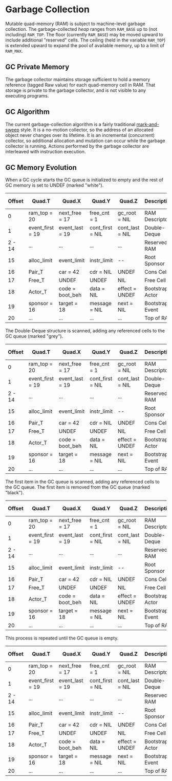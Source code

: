 # Garbage Collection

Mutable quad-memory (RAM) is subject to machine-level garbage collection.
The garbage-collected _heap_ ranges from `RAM_BASE` up to (not including) `RAM_TOP`.
The floor (currently `RAM_BASE`) may be moved upward to include additional "reserved" cells.
The ceiling (held in the variable `RAM_TOP`) is extended upward
to expand the pool of available memory,
up to a limit of `RAM_MAX`.

## GC Private Memory

The garbage collector maintains storage
sufficient to hold a memory reference (tagged Raw value)
for each quad-memory cell in RAM.
That storage is private to the garbage collector,
and is not visible to any executing programs.

## GC Algorithm

The current garbage-collection algorithm
is a fairly traditional [mark-and-sweep](https://en.wikipedia.org/wiki/Tracing_garbage_collection) style.
It is a no-motion collector,
so the address of an allocated object
never changes over its lifetime.
It is an incremental (concurrent) collector,
so additional allocation and mutation can occur
while the garbage collector is running.
Actions performed by the garbage collector
are interleaved with instruction execution.

## GC Memory Evolution

When a GC cycle starts
the GC queue is initialized to empty
and the rest of GC memory is set to UNDEF
(marked "white").

 Offset | Quad.T            | Quad.X            | Quad.Y            | Quad.Z            | Description       | GC queue
--------|-------------------|-------------------|-------------------|-------------------|-------------------|---------------
 0      | ram_top = 20      | next_free = 17    | free_cnt = 1      | gc_root = NIL     | RAM Descriptor    | gc_first = NIL
 1      | event_first = 19  | event_last = 19   | cont_first = NIL  | cont_last = NIL   | Double-Deque      | gc_last = NIL
 2 - 14 | ...               | ...               | ...               | ...               | Reserved RAM      | UNDEF
 15     | alloc_limit       | event_limit       | instr_limit       | --                | Root Sponsor      | UNDEF
 16     | Pair_T            | car = 42          | cdr = NIL         | UNDEF             | Cons Cell         | UNDEF
 17     | Free_T            | UNDEF             | UNDEF             | NIL               | Free Cell         | UNDEF
 18     | Actor_T           | code = boot_beh   | data = NIL        | effect = UNDEF    | Bootstrap Actor   | UNDEF
 19     | sponsor = 16      | target = 18       | message = NIL     | next = NIL        | Bootstrap Event   | UNDEF
 20     | ...               | ...               | ...               | ...               | Top of RAM        | UNDEF

The Double-Deque structure is scanned,
adding any referenced cells to the GC queue
(marked "grey").

 Offset | Quad.T            | Quad.X            | Quad.Y            | Quad.Z            | Description       | GC queue
--------|-------------------|-------------------|-------------------|-------------------|-------------------|---------------
 0      | ram_top = 20      | next_free = 17    | free_cnt = 1      | gc_root = NIL     | RAM Descriptor    | gc_first = _19_
 1      | event_first = 19  | event_last = 19   | cont_first = NIL  | cont_last = NIL   | Double-Deque      | gc_last = _19_
 2 - 14 | ...               | ...               | ...               | ...               | Reserved RAM      | UNDEF
 15     | alloc_limit       | event_limit       | instr_limit       | --                | Root Sponsor      | UNDEF
 16     | Pair_T            | car = 42          | cdr = NIL         | UNDEF             | Cons Cell         | UNDEF
 17     | Free_T            | UNDEF             | UNDEF             | NIL               | Free Cell         | UNDEF
 18     | Actor_T           | code = boot_beh   | data = NIL        | effect = UNDEF    | Bootstrap Actor   | UNDEF
 19     | sponsor = 16      | target = 18       | message = NIL     | next = NIL        | Bootstrap Event   | _NIL_
 20     | ...               | ...               | ...               | ...               | Top of RAM        | UNDEF

The first item in the GC queue is scanned,
adding any referenced cells to the GC queue.
The first item is removed from the GC queue
(marked "black").

 Offset | Quad.T            | Quad.X            | Quad.Y            | Quad.Z            | Description       | GC queue
--------|-------------------|-------------------|-------------------|-------------------|-------------------|---------------
 0      | ram_top = 20      | next_free = 17    | free_cnt = 1      | gc_root = NIL     | RAM Descriptor    | gc_first = _16_
 1      | event_first = 19  | event_last = 19   | cont_first = NIL  | cont_last = NIL   | Double-Deque      | gc_last = _18_
 2 - 14 | ...               | ...               | ...               | ...               | Reserved RAM      | UNDEF
 15     | alloc_limit       | event_limit       | instr_limit       | --                | Root Sponsor      | _18_
 16     | Pair_T            | car = 42          | cdr = NIL         | UNDEF             | Cons Cell         | UNDEF
 17     | Free_T            | UNDEF             | UNDEF             | NIL               | Free Cell         | UNDEF
 18     | Actor_T           | code = boot_beh   | data = NIL        | effect = UNDEF    | Bootstrap Actor   | _NIL_
 19     | sponsor = 16      | target = 18       | message = NIL     | next = NIL        | Bootstrap Event   | _UNIT_
 20     | ...               | ...               | ...               | ...               | Top of RAM        | UNDEF

This process is repeated until the GC queue is empty.

 Offset | Quad.T            | Quad.X            | Quad.Y            | Quad.Z            | Description       | GC queue
--------|-------------------|-------------------|-------------------|-------------------|-------------------|---------------
 0      | ram_top = 20      | next_free = 17    | free_cnt = 1      | gc_root = NIL     | RAM Descriptor    | gc_first = _NIL_
 1      | event_first = 19  | event_last = 19   | cont_first = NIL  | cont_last = NIL   | Double-Deque      | gc_last = _NIL_
 2 - 14 | ...               | ...               | ...               | ...               | Reserved RAM      | UNDEF
 15     | alloc_limit       | event_limit       | instr_limit       | --                | Root Sponsor      | _UNIT_
 16     | Pair_T            | car = 42          | cdr = NIL         | UNDEF             | Cons Cell         | UNDEF
 17     | Free_T            | UNDEF             | UNDEF             | NIL               | Free Cell         | UNDEF
 18     | Actor_T           | code = boot_beh   | data = NIL        | effect = UNDEF    | Bootstrap Actor   | _UNIT_
 19     | sponsor = 16      | target = 18       | message = NIL     | next = NIL        | Bootstrap Event   | UNIT
 20     | ...               | ...               | ...               | ...               | Top of RAM        | UNDEF
